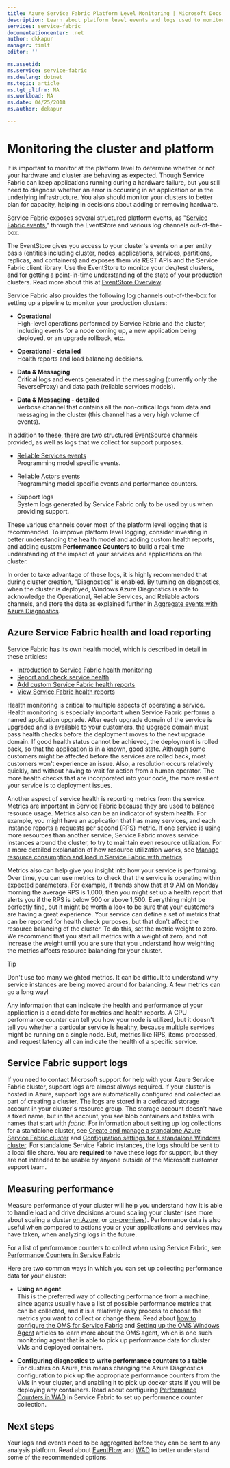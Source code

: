 ```yaml
---
title: Azure Service Fabric Platform Level Monitoring | Microsoft Docs
description: Learn about platform level events and logs used to monitor and diagnose Azure Service Fabric clusters.
services: service-fabric
documentationcenter: .net
author: dkkapur
manager: timlt
editor: ''

ms.assetid:
ms.service: service-fabric
ms.devlang: dotnet
ms.topic: article
ms.tgt_pltfrm: NA
ms.workload: NA
ms.date: 04/25/2018
ms.author: dekapur

---
```


# Monitoring the cluster and platform

It is important to monitor at the platform level to determine whether or not your hardware and cluster are behaving as expected. Though Service Fabric can keep applications running during a hardware failure, but you still need to diagnose whether an error is occurring in an application or in the underlying infrastructure. You also should monitor your clusters to better plan for capacity, helping in decisions about adding or removing hardware.

Service Fabric exposes several structured platform events, as "[Service Fabric events](service-fabric-diagnostics-events.md)," through the EventStore and various log channels out-of-the-box. 

The EventStore gives you access to your cluster's events on a per entity basis (entities including cluster, nodes, applications, services, partitions, replicas, and containers) and exposes them via REST APIs and the Service Fabric client library. Use the EventStore to monitor your dev/test clusters, and for getting a point-in-time understanding of the state of your production clusters. Read more about this at [EventStore Overview](service-fabric-diagnostics-eventstore.md).

Service Fabric also provides the following log channels out-of-the-box for setting up a pipeline to monitor your production clusters:

* [**Operational**](service-fabric-diagnostics-event-generation-operational.md)  
High-level operations performed by Service Fabric and the cluster, including events for a node coming up, a new application being deployed, or an upgrade rollback, etc.

* **Operational - detailed**  
Health reports and load balancing decisions.

* **Data & Messaging**  
Critical logs and events generated in the messaging (currently only the ReverseProxy) and data path (reliable services models).

* **Data & Messaging - detailed**  
Verbose channel that contains all the non-critical logs from data and messaging in the cluster (this channel has a very high volume of events).

In addition to these, there are two structured EventSource channels provided, as well as logs that we collect for support purposes.

* [Reliable Services events](service-fabric-reliable-services-diagnostics.md)  
Programming model specific events.

* [Reliable Actors events](service-fabric-reliable-actors-diagnostics.md)  
Programming model specific events and performance counters.

* Support logs  
System logs generated by Service Fabric only to be used by us when providing support.

These various channels cover most of the platform level logging that is recommended. To improve platform level logging, consider investing in better understanding the health model and adding custom health reports, and adding custom **Performance Counters** to build a real-time understanding of the impact of your services and applications on the cluster.

In order to take advantage of these logs, it is highly recommended that during cluster creation, "Diagnostics" is enabled. 
By turning on diagnostics, when the cluster is deployed, Windows Azure Diagnostics is able to acknowledge the Operational, 
Reliable Services, and Reliable actors channels, and store the data as explained further 
in [Aggregate events with Azure Diagnostics](service-fabric-diagnostics-event-aggregation-wad.md).

## Azure Service Fabric health and load reporting

Service Fabric has its own health model, which is described in detail in these articles:

- [Introduction to Service Fabric health monitoring](service-fabric-health-introduction.md)
- [Report and check service health](service-fabric-diagnostics-how-to-report-and-check-service-health.md)
- [Add custom Service Fabric health reports](service-fabric-report-health.md)
- [View Service Fabric health reports](service-fabric-view-entities-aggregated-health.md)

Health monitoring is critical to multiple aspects of operating a service. Health monitoring is especially important when Service Fabric performs a named application upgrade. After each upgrade domain of the service is upgraded and is available to your customers, the upgrade domain must pass health checks before the deployment moves to the next upgrade domain. If good health status cannot be achieved, the deployment is rolled back, so that the application is in a known, good state. Although some customers might be affected before the services are rolled back, most customers won't experience an issue. Also, a resolution occurs relatively quickly, and without having to wait for action from a human operator. The more health checks that are incorporated into your code, the more resilient your service is to deployment issues.

Another aspect of service health is reporting metrics from the service. Metrics are important in Service Fabric because they are used to balance resource usage. Metrics also can be an indicator of system health. For example, you might have an application that has many services, and each instance reports a requests per second (RPS) metric. If one service is using more resources than another service, Service Fabric moves service instances around the cluster, to try to maintain even resource utilization. For a more detailed explanation of how resource utilization works, see [Manage resource consumption and load in Service Fabric with metrics](service-fabric-cluster-resource-manager-metrics.md).

Metrics also can help give you insight into how your service is performing. Over time, you can use metrics to check that the service is operating within expected parameters. For example, if trends show that at 9 AM on Monday morning the average RPS is 1,000, then you might set up a health report that alerts you if the RPS is below 500 or above 1,500. Everything might be perfectly fine, but it might be worth a look to be sure that your customers are having a great experience. Your service can define a set of metrics that can be reported for health check purposes, but that don't affect the resource balancing of the cluster. To do this, set the metric weight to zero. We recommend that you start all metrics with a weight of zero, and not increase the weight  until you are sure that you understand how weighting the metrics affects resource balancing for your cluster.

> [!TIP]
> Don't use too many weighted metrics. It can be difficult to understand why service instances are being moved around for balancing. A few metrics can go a long way!

Any information that can indicate the health and performance of your application is a candidate for metrics and health reports. A CPU performance counter can tell you how your node is utilized, but it doesn't tell you whether a particular service is healthy, because multiple services might be running on a single node. But, metrics like RPS, items processed, and request latency all can indicate the health of a specific service.

## Service Fabric support logs

If you need to contact Microsoft support for help with your Azure Service Fabric cluster, support logs are almost always required. If your cluster is hosted in Azure, support logs are automatically configured and collected as part of creating a cluster. The logs are stored in a dedicated storage account in your cluster's resource group. The storage account doesn't have a fixed name, but in the account, you see blob containers and tables with names that start with *fabric*. For information about setting up log collections for a standalone cluster, see [Create and manage a standalone Azure Service Fabric cluster](service-fabric-cluster-creation-for-windows-server.md) and [Configuration settings for a standalone Windows cluster](service-fabric-cluster-manifest.md). For standalone Service Fabric instances, the logs should be sent to a local file share. You are **required** to have these logs for support, but they are not intended to be usable by anyone outside of the Microsoft customer support team.

## Measuring performance

Measure performance of your cluster will help you understand how it is able to handle load and drive decisions around scaling your cluster (see more about scaling a cluster [on Azure](service-fabric-cluster-scale-up-down.md), or [on-premises](service-fabric-cluster-windows-server-add-remove-nodes.md)). Performance data is also useful when compared to actions you or your applications and services may have taken, when analyzing logs in the future. 

For a list of performance counters to collect when using Service Fabric, see [Performance Counters in Service Fabric](service-fabric-diagnostics-event-generation-perf.md)

Here are two common ways in which you can set up collecting performance data for your cluster:

* **Using an agent**  
This is the preferred way of collecting performance from a machine, since agents usually have a list of possible performance metrics that can be collected, and it is a relatively easy process to choose the metrics you want to collect or change them. Read about [how to configure the OMS for Service Fabric](service-fabric-diagnostics-event-analysis-oms.md) and [Setting up the OMS Windows Agent](../log-analytics/log-analytics-windows-agent.md) articles to learn more about the OMS agent, which is one such monitoring agent that is able to pick up performance data for cluster VMs and deployed containers.

* **Configuring diagnostics to write performance counters to a table**  
For clusters on Azure, this means changing the Azure Diagnostics configuration to pick up the appropriate performance counters from the VMs in your cluster, and enabling it to pick up docker stats if you will be deploying any containers. Read about configuring [Performance Counters in WAD](service-fabric-diagnostics-event-aggregation-wad.md) in Service Fabric to set up performance counter collection.

## Next steps

Your logs and events need to be aggregated before they can be sent to any analysis platform. Read about [EventFlow](service-fabric-diagnostics-event-aggregation-eventflow.md) and [WAD](service-fabric-diagnostics-event-aggregation-wad.md) to better understand some of the recommended options.
